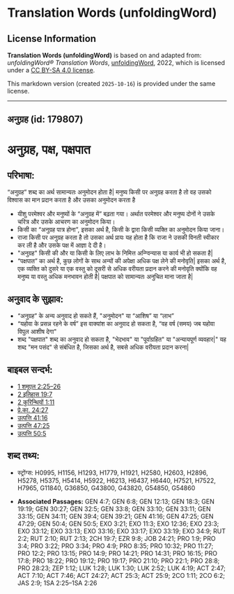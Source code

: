 # Translation Words (unfoldingWord)

## License Information

**Translation Words (unfoldingWord)** is based on and adapted from: _unfoldingWord® Translation Words_, [unfoldingWord](https://unfoldingword.org/utw), 2022, which is licensed under a [CC BY-SA 4.0 license](https://creativecommons.org/licenses/by-sa/4.0/legalcode.en).

This markdown version (created `2025-10-16`) is provided under the same license.



--------------------------------

## अनुग्रह (id: 179807)

अनुग्रह, पक्ष, पक्षपात
======================

परिभाषा:
--------

“अनुग्रह” शब्द का अर्थ सामान्यतः अनुमोदन होता है\| मनुष्य किसी पर अनुग्रह करता है तो वह उसको विश्वास का मान प्रदान करता है और उसका अनुमोदन करता है

* ​यीशु परमेश्वर और मनुष्यों के “अनुग्रह में” बढ़ता गया। अर्थात परमेश्वर और मनुष्य दोनों ने उसके चरित्र और उसके आचरण का अनुमोदन किया।
* किसी का “अनुग्रह पात्र होना”, इसका अर्थ है, किसी के द्वारा किसी व्यक्ति का अनुमोदन किया जाना।
* राजा किसी पर अनुग्रह करता है तो उसका अर्थ प्रायः यह होता है कि राजा ने उसकी विनती स्वीकार कर ली है और उसके पक्ष में आज्ञा दे दी है।
* "अनुग्रह" किसी की और या किसी के लिए लाभ के निमित्त अन्ग्विन्यास या कार्य भी हो सकता है\|
* “पक्षपात” का अर्थ है, कुछ लोगों के साथ अन्यों की अपेक्षा अधिक पक्ष लेने की मनोवृति\| इसका अर्थ है, एक व्यक्ति को दुसरे या एक वस्तु को दूसरी से अधिक वरीयता प्रदान करने की मनोवृति क्योंकि वह मनुष्य या वस्तु अधिक मनभावन होती है\| पक्षपात को सामान्यतः अनुचित माना जाता है\|

अनुवाद के सुझाव:
----------------

* “अनुग्रह” के अन्य अनुवाद हो सकते हैं, "अनुमोदन" या “आशिष” या “लाभ”
* “यहोवा के प्रसन्न रहने के वर्ष” इस वाक्यांश का अनुवाद हो सकता है, “वह वर्ष (समय) जब यहोवा विपुल आशीष देगा"
* शब्द "पक्षपात" शब्द का अनुवाद हो सकता है, "भेदभाव" या "पूर्वाग्रहित" या "अन्यायपूर्ण व्यवहार\|" यह शब्द "मन पसंद" से संबंधित है, जिसका अर्थ है, सबसे अधिक वरीयता प्रदान करना\|

बाइबल सन्दर्भ:
--------------

* [1 शमूएल 2:25–26](https://ref.ly/1Sam0:0)
* [2 इतिहास 19:7](https://ref.ly/2Chr0:0)
* [2 कुरिन्थियों 1:11](https://ref.ly/2Cor0:0)
* [प्रे.का. 24:27](https://ref.ly/Acts24:27)
* [उत्पत्ति 41:16](https://ref.ly/Gen41:16)
* [उत्पत्ति 47:25](https://ref.ly/Gen47:25)
* [उत्पत्ति 50:5](https://ref.ly/Gen50:5)

शब्द तथ्य:
----------

* स्ट्रोंग्स: H0995, H1156, H1293, H1779, H1921, H2580, H2603, H2896, H5278, H5375, H5414, H5922, H6213, H6437, H6440, H7521, H7522, H7965, G11840, G36850, G43800, G43820, G54850, G54860

* **Associated Passages:** GEN 4:7; GEN 6:8; GEN 12:13; GEN 18:3; GEN 19:19; GEN 30:27; GEN 32:5; GEN 33:8; GEN 33:10; GEN 33:11; GEN 33:15; GEN 34:11; GEN 39:4; GEN 39:21; GEN 41:16; GEN 47:25; GEN 47:29; GEN 50:4; GEN 50:5; EXO 3:21; EXO 11:3; EXO 12:36; EXO 23:3; EXO 33:12; EXO 33:13; EXO 33:16; EXO 33:17; EXO 33:19; EXO 34:9; RUT 2:2; RUT 2:10; RUT 2:13; 2CH 19:7; EZR 9:8; JOB 24:21; PRO 1:9; PRO 3:4; PRO 3:22; PRO 3:34; PRO 4:9; PRO 8:35; PRO 10:32; PRO 11:27; PRO 12:2; PRO 13:15; PRO 14:9; PRO 14:21; PRO 14:31; PRO 16:15; PRO 17:8; PRO 18:22; PRO 19:12; PRO 19:17; PRO 21:10; PRO 22:1; PRO 28:8; PRO 28:23; ZEP 1:12; LUK 1:28; LUK 1:30; LUK 2:52; LUK 4:19; ACT 2:47; ACT 7:10; ACT 7:46; ACT 24:27; ACT 25:3; ACT 25:9; 2CO 1:11; 2CO 6:2; JAS 2:9; 1SA 2:25–1SA 2:26

